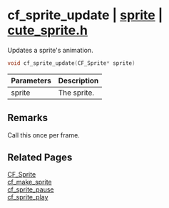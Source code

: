 # cf_sprite_update | [sprite](https://github.com/RandyGaul/cute_framework/blob/master/docs/sprite/README.md) | [cute_sprite.h](https://github.com/RandyGaul/cute_framework/blob/master/include/cute_sprite.h)

Updates a sprite's animation.

```cpp
void cf_sprite_update(CF_Sprite* sprite)
```

Parameters | Description
--- | ---
sprite | The sprite.

## Remarks

Call this once per frame.

## Related Pages

[CF_Sprite](https://github.com/RandyGaul/cute_framework/blob/master/docs/sprite/cf_sprite.md)  
[cf_make_sprite](https://github.com/RandyGaul/cute_framework/blob/master/docs/sprite/cf_make_sprite.md)  
[cf_sprite_pause](https://github.com/RandyGaul/cute_framework/blob/master/docs/sprite/cf_sprite_pause.md)  
[cf_sprite_play](https://github.com/RandyGaul/cute_framework/blob/master/docs/sprite/cf_sprite_play.md)  
